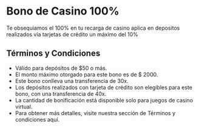 # Bono de Casino 100%

Te obsequiamos el 100% en tu recarga de casino
aplica en depositos realizados vía tarjetas de crédito un máximo del 10%

## Términos y Condiciones

- Válido para depósitos de $50 o más.
- El monto máximo otorgado para este bono es de $ 2000.
- Este bono conlleva una transferencia de 30x.
- Los depósitos realizados con tarjeta de crédito son elegibles para este bono, con una transferencia de 40x.
- La cantidad de bonificación está disponible solo para juegos de casino virtual.
- Para obtener más detalles, visite nuestra sección de Términos y condiciones aquí.
